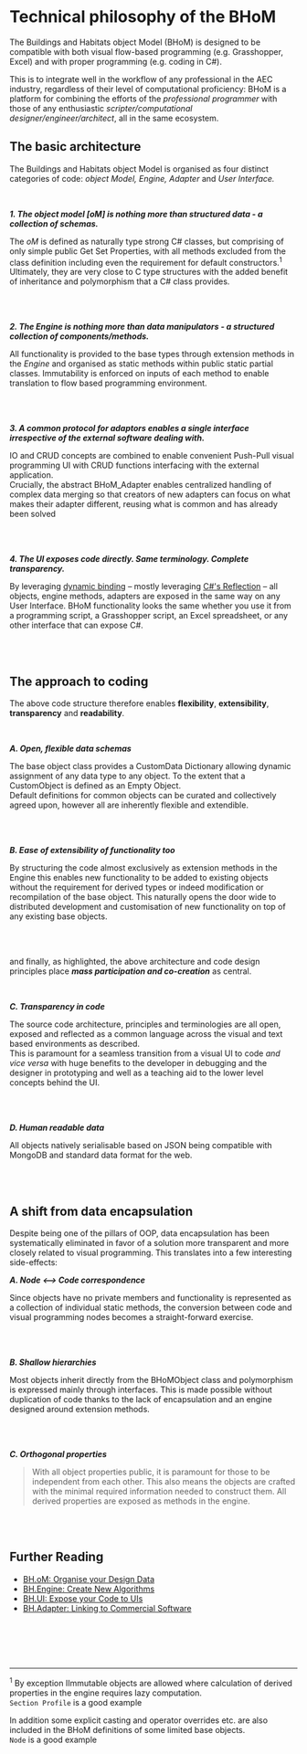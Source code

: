 # Technical philosophy of the BHoM 

The Buildings and Habitats object Model (BHoM) is designed to be compatible with both visual flow-based programming (e.g. Grasshopper, Excel) and with proper programming (e.g. coding in C#). 
 
This is to integrate well in the workflow of any professional in the AEC industry, regardless of their level of computational proficiency: BHoM is a platform for combining the efforts of the _professional programmer_ with those of any enthusiastic _scripter/computational designer/engineer/architect_, all in the same ecosystem.

	
## The basic architecture

The Buildings and Habitats object Model is organised as four distinct categories of code: _object Model, Engine, Adapter_ and _User Interface._

<br/>

***1. The object model [oM] is nothing more than structured data - a collection of schemas.***

The _oM_ is defined as naturally type strong C# classes, but comprising of only simple public Get Set Properties, with all methods excluded from the class definition including even the requirement for default constructors.<sup>1</sup>  
Ultimately, they are very close to C type structures with the added benefit of inheritance and polymorphism that a C# class provides.

<br/>
<br/>	
		
***2. The Engine is nothing more than data manipulators - a structured collection of components/methods.***

All functionality is provided to the base types through extension methods in the _Engine_ and organised as static methods within public static partial classes.
Immutability is enforced on inputs of each method to enable translation to flow based programming environment.

<br/>
<br/>	
	
***3. A common protocol for adaptors enables a single interface irrespective of the external software dealing with.***

IO and CRUD concepts are combined to enable convenient Push-Pull visual programming UI with CRUD functions interfacing with the external application.  
Crucially, the abstract BHoM_Adapter enables centralized handling of complex data merging so that creators of new adapters can focus on what makes their adapter different, reusing what is common and has already been solved

<br/>
<br/>	
	
***4. The UI exposes code directly. Same terminology. Complete transparency.***

By leveraging [dynamic binding](https://en.wikipedia.org/wiki/Late_binding) – mostly leveraging [C#'s Reflection](https://learn.microsoft.com/en-us/dotnet/csharp/programming-guide/concepts/reflection) – all objects, engine methods, adapters are exposed in the same way on any User Interface. BHoM functionality looks the same whether you use it from a programming script, a Grasshopper script, an Excel spreadsheet, or any other interface that can expose C#. 

<br/>
<br/>	
	

## The approach to coding
	
The above code structure therefore enables **flexibility**, **extensibility**, **transparency** and **readability**.

<br/>

***A. Open, flexible data schemas***	


The base object class provides a CustomData Dictionary allowing dynamic assignment of any data type to any object. To the extent that a CustomObject is defined as an Empty Object.  
Default definitions for common objects can be curated and collectively agreed upon, however all are inherently flexible and extendible.

<br/>
<br/>	
	
***B. Ease of extensibility of functionality too***

By structuring the code almost exclusively as extension methods in the Engine this enables new functionality to be added to existing objects without the requirement for derived types or indeed modification or recompilation of the base object.
This naturally opens the door wide to distributed development and customisation of new functionality on top of any existing base objects.

<br/>
<br/>	
	
and finally, as highlighted, the above architecture and code design principles place ***mass participation and co-creation*** as central.

<br/>

***C. Transparency in code***

The source code architecture, principles and terminologies are all open, exposed and reflected as a common language across the visual and text based environments as described.  
This is paramount for a seamless transition from a visual UI to code _and vice versa_ with huge benefits to the developer in debugging and the designer in prototyping and well as a teaching aid to the lower level concepts behind the UI.

<br/>	
<br/>
		
***D. Human readable data*** 

All objects natively serialisable based on JSON being compatible with MongoDB and standard data format for the web.

<br/>
<br/>	
	

## A shift from data encapsulation

Despite being one of the pillars of OOP, data encapsulation has been systematically eliminated in favor of a solution more transparent and more closely related to visual programming. This translates into a few interesting side-effects:

***A. Node <--> Code correspondence***


Since objects have no private members and functionality is represented as a collection of individual static methods, the conversion between code and visual programming nodes becomes a straight-forward exercise.

<br/>	
<br/>

***B. Shallow hierarchies***

Most objects inherit directly from the BHoMObject class and polymorphism is expressed mainly through interfaces. This is made possible without duplication of code thanks to the lack of encapsulation and an engine  designed around extension methods.

<br/>	
<br/>

***C. Orthogonal properties***

> With all object properties public, it is paramount for those to be independent from each other. This also means the objects are crafted with the minimal required information needed to construct them. All derived properties are exposed as methods in the engine.


<br/>
<br/>	
	

## Further Reading

* [BH.oM: Organise your Design Data](/documentation/BHoM_oM)
* [BH.Engine: Create New Algorithms](/documentation/BHoM_Engine)
* [BH.UI: Expose your Code to UIs](/documentation/BHoM_UI/)
* [BH.Adapter: Linking to Commercial Software](/documentation/BHoM_Adapter) 

	
<br/>
<br/>	
<br/>
<br/>	

---
	
<sup>1</sup> By exception IImmutable objects are allowed where calculation of derived properties in the engine requires lazy computation. <br/>
`Section Profile` is a good example

In addition some explicit casting and operator overrides etc. are also included in the BHoM definitions of some limited base objects.<br/>
`Node` is a good example






